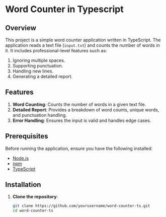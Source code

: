 # Word Counter in Typescript

## Overview

This project is a simple word counter application written in TypeScript. The application reads a text file (`input.txt`) and counts the number of words in it. It includes professional-level features such as:

1. Ignoring multiple spaces.
2. Supporting punctuation.
3. Handling new lines.
4. Generating a detailed report.

## Features

1. **Word Counting**: Counts the number of words in a given text file.
2. **Detailed Report**: Provides a breakdown of word counts, unique words, and punctuation handling.
3. **Error Handling**: Ensures the input is valid and handles edge cases.

## Prerequisites

Before running the application, ensure you have the following installed:

- [Node.js](https://nodejs.org/)
- [npm](https://www.npmjs.com/)
- [TypeScript](https://www.typescriptlang.org/)

## Installation

1. **Clone the repository**:

   ```bash
   git clone https://github.com/yourusername/word-counter-ts.git
   cd word-counter-ts
